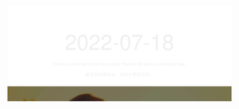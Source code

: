<!-- [START DAILY SAYING] -->
<!-- Please keep comment here to allow auto update -->
<p align="center"><img src="assets/daily-saying/2022-07-18.svg"/></p>
<!-- [END DAILY SAYING] -->

<!-- <p align="center"><img alt="profile views" src="https://komarev.com/ghpvc/?username=bubkoo&color=brightgreen&style=flat-square&label=PROFILE+VIEWS" /></p> -->
